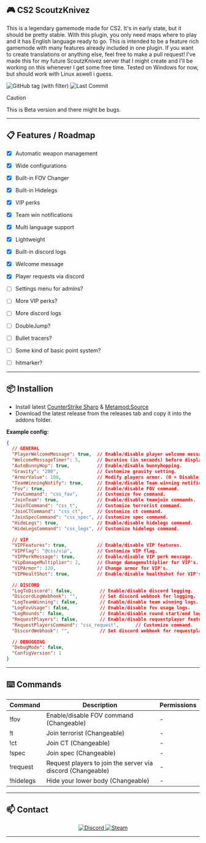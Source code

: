 ## 🎮 CS2 ScoutzKnivez

This is a legendary gamemode made for CS2. It's in early state, but it should be pretty stable.
With this plugin, you only need maps where to play and it has English language ready to go.
This is intended to be a feature rich gamemode with many features already included in one plugin.
If you want to create translations or anything else, feel free to make a pull request!
I've made this for my future ScoutzKnivez server that I might create and I'll be working on this whenever I get some free time.
Tested on Windows for now, but should work with Linux aswell i guess.

![GitHub tag (with filter)](https://img.shields.io/github/v/tag/asapverneri/CS2-ScoutzKnivez?style=for-the-badge&label=Version)
![Last Commit](https://img.shields.io/github/last-commit/asapverneri/CS2-ScoutzKnivez?style=for-the-badge)

> [!CAUTION]  
> This is Beta version and there might be bugs.

---

## 📋 Features / Roadmap

- [x] Automatic weapon management
- [x] Wide configurations
- [x] Built-in FOV Changer
- [x] Built-in Hidelegs
- [x] VIP perks
- [x] Team win notifications
- [x] Multi language support
- [x] Lightweight
- [x] Built-in discord logs
- [x] Welcome message
- [x] Player requests via discord

- [ ] Settings menu for admins?
- [ ] More VIP perks?
- [ ] More discord logs
- [ ] DoubleJump?
- [ ] Bullet tracers?
- [ ] Some kind of basic point system?
- [ ] hitmarker?

---

## 📦 Installion

- Install latest [CounterStrike Sharp](https://github.com/roflmuffin/CounterStrikeSharp) & [Metamod:Source](https://www.sourcemm.net/downloads.php/?branch=master)
- Download the latest release from the releases tab and copy it into the addons folder.

**Example config:**
```json
{
  // GENERAL
  "PlayerWelcomeMessage": true,  // Enable/disable player welcome message.
  "WelcomeMessageTimer": 5,      // Duration (in seconds) before displaying the welcome message.
  "AutoBunnyHop": true,          // Enable/disable bunnyhopping.
  "Gravity": "200",              // Customize gravity setting.
  "ArmorValue": 100,             // Modify players armor. (0 = Disable)
  "TeamWinningNotify": true,     // Enable/disable Team winning notifications.
  "Fov": true,                   // Enable/disable FOV command.
  "FovCommand": "css_fov",       // Customize fov command.
  "JoinTeam": true,              // Enable/disable teamjoin commands.
  "JoinTCommand": "css_t",       // Customize terrorist command.
  "JoinCTCommand": "css_ct",     // Customize ct command.
  "JoinSpecCommand": "css_spec", // Customize spec command.
  "HideLegs": true,              // Enable/disable hidelegs command.
  "HideLegsCommand": "css_legs", // Customize hidelegs command.

  // VIP
  "VIPFeatures": true,           // Enable/disable VIP features.
  "VIPFlag": "@css/vip",         // Customize VIP flag.
  "VIPPerkMessage": true,        // Enable/disable VIP perk message.
  "VipDamageMultiplier": 2,      // Change damagemultiplier for VIP's. (0 = Disable)
  "VIPArmor": 120,               // Change armor for VIP's.
  "VIPHealtShot": true,          // Enable/disable healthshot for VIP's.

  // DISCORD
  "LogToDiscord": false,          // Enable/disable discord logging.
  "DiscordLogWebhook": "",        // Set discord webhook for logging.
  "LogTeamWinning": false,        // Enable/disable team winning logs.
  "LogFovUsage": false,           // Enable/disable fov usage logs.
  "LogRounds": false,             // Enable/disable round start/end logs.
  "RequestPlayers": false,        // Enable/disable requestplayer feature
  "RequestPlayersCommand": "css_request",      // Customize command.
  "DiscordWebhook": "",           // Set discord webhook for requestplayer.

  // DEBUGGING
  "DebugMode": false,
  "ConfigVersion": 1
}
```

---

## ⌨️ Commands
| Command         | Description                                                          | Permissions |
|-----------------|----------------------------------------------------------------------|-------------|
| !fov            | Enable/disable FOV command (Changeable)                              | -           |
| !t              | Join terrorist (Changeable)                                          | -           |
| !ct             | Join CT (Changeable)                                                 | -           |
| !spec           | Join spec (Changeable)                                               | -           |
| !request        | Request players to join the server via discord (Changeable)          | -           |
| !hidelegs       | Hide your lower body (Changeable)                                    | -           |

---

## 📫 Contact

<div align="center">
  <a href="https://discordapp.com/users/367644530121637888">
    <img src="https://img.shields.io/badge/Discord-7289DA?style=for-the-badge&logo=discord&logoColor=white" alt="Discord" />
  </a>
  <a href="https://steamcommunity.com/id/vvernerii/">
    <img src="https://img.shields.io/badge/Steam-000000?style=for-the-badge&logo=steam&logoColor=white" alt="Steam" />
  </a>
</div>

---
